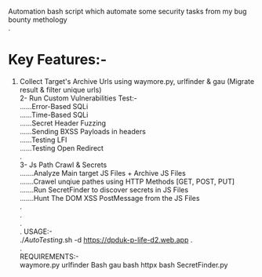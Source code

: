 Automation bash script which automate some security tasks from my bug bounty methology  
.  
# Key Features:-  
1. Collect Target's Archive Urls using waymore.py, urlfinder & gau (Migrate result & filter unique urls)  
2- Run Custom Vulnerabilities Test:-  
......Error-Based SQLi  
......Time-Based SQLi  
......Secret Header Fuzzing  
......Sending BXSS Payloads in headers  
......Testing LFI  
......Testing Open Redirect  
.  
3- Js Path Crawl & Secrets  
.......Analyze Main target JS Files + Archive JS Files  
.......Crawel unqiue pathes using HTTP Methods [GET, POST, PUT]  
.......Run SecretFinder to discover secrets in JS Files  
.......Hunt The DOM XSS PostMessage from the JS Files  
.  
.  
.  
.
USAGE:-  
./_AutoTesting_.sh -d https://dpduk-p-life-d2.web.app
.  
.  
REQUIREMENTS:-  
waymore.py
urlfinder Bash
gau bash
httpx bash
SecretFinder.py

